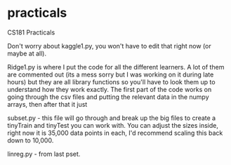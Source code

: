# practicals
CS181 Practicals

Don't worry about kaggle1.py, you won't have to edit that right now (or maybe at all).

Ridge1.py is where I put the code for all the different learners. A lot of them are commented out (its a mess sorry but I was working on it during late hours) but they are all library functions so you'll have to look them up to understand how they work exactly. The first part of the code works on going through the csv files and putting the relevant data in the numpy arrays, then after that it just

subset.py - this file will go through and break up the big files to create a tinyTrain and tinyTest you can work with. You can adjust the sizes inside, right now it is 35,000 data points in each, I'd recommend scaling this back down to 10,000.

linreg.py - from last pset.
